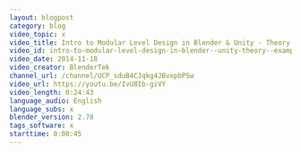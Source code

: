 ```yaml
---
layout: blogpost
category: blog
video_topic: x
video_title: Intro to Modular Level Design in Blender & Unity - Theory & Examples - V 4.5.5f1 4.5 4.6
video_id: intro-to-modular-level-design-in-blender--unity-theory--examples-v-455f1-45-46
video_date: 2014-11-18
video_creator: BlenderTek
channel_url: /channel/UCP_sduB4CJqkg4JBvxpbPSw
video_url: https://youtu.be/IvU8Ib-giVY
video_length: 0:24:43
language_audio: English
language_subs: x
blender_version: 2.78
tags_software: x
starttime: 0:00:45
---
```

